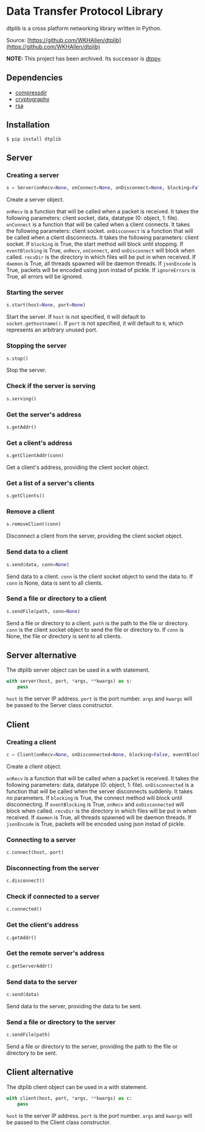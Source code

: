 # Data Transfer Protocol Library

dtplib is a cross platform networking library written in Python.

Source: [https://github.com/WKHAllen/dtplib](https://github.com/WKHAllen/dtplib)

**NOTE:** This project has been archived. Its successor is [dtppy](https://github.com/WKHAllen/dtppy).

## Dependencies

- [compressdir](https://github.com/WKHAllen/compressdir)
- [cryptography](https://github.com/pyca/cryptography)
- [rsa](https://github.com/sybrenstuvel/python-rsa/)

## Installation

```console
$ pip install dtplib
```

## Server

### Creating a server

```py
s = Server(onRecv=None, onConnect=None, onDisconnect=None, blocking=False, eventBlocking=False, recvDir=None, daemon=True, jsonEncode=False, ignoreErrors=False)
```

Create a server object.

`onRecv` is a function that will be called when a packet is received. It takes the following parameters: client socket, data, datatype (0: object, 1: file).
`onConnect` is a function that will be called when a client connects. It takes the following parameters: client socket.
`onDisconnect` is a function that will be called when a client disconnects. It takes the following parameters: client socket.
If `blocking` is True, the start method will block until stopping.
If `eventBlocking` is True, `onRecv`, `onConnect`, and `onDisconnect` will block when called.
`recvDir` is the directory in which files will be put in when received.
If `daemon` is True, all threads spawned will be daemon threads.
If `jsonEncode` is True, packets will be encoded using json instad of pickle.
If `ignoreErrors` is True, all errors will be ignored.

### Starting the server

```py
s.start(host=None, port=None)
```

Start the server. If `host` is not specified, it will default to `socket.gethostname()`. If `port` is not specified, it will default to `0`, which represents an arbitrary unused port.

### Stopping the server

```py
s.stop()
```

Stop the server.

### Check if the server is serving

```py
s.serving()
```

### Get the server's address

```py
s.getAddr()
```

### Get a client's address

```py
s.getClientAddr(conn)
```

Get a client's address, providing the client socket object.

### Get a list of a server's clients

```py
s.getClients()
```

### Remove a client

```py
s.removeClient(conn)
```

Disconnect a client from the server, providing the client socket object.

### Send data to a client

```py
s.send(data, conn=None)
```

Send data to a client. `conn` is the client socket object to send the data to. If `conn` is None, data is sent to all clients.

### Send a file or directory to a client

```py
s.sendFile(path, conn=None)
```

Send a file or directory to a client. `path` is the path to the file or directory. `conn` is the client socket object to send the file or directory to. If `conn` is None, the file or directory is sent to all clients.

## Server alternative

The dtplib server object can be used in a with statement.

```py
with server(host, port, *args, **kwargs) as s:
    pass
```

`host` is the server IP address. `port` is the port number. `args` and `kwargs` will be passed to the Server class constructor.

## Client

### Creating a client

```py
c = Client(onRecv=None, onDisconnected=None, blocking=False, eventBlocking=False, recvDir=None, daemon=True, jsonEncode=False)
```

Create a client object.

`onRecv` is a function that will be called when a packet is received. It takes the following parameters: data, datatype (0: object, 1: file).
`onDisconnected` is a function that will be called when the server disconnects suddenly. It takes no parameters.
If `blocking` is True, the connect method will block until disconnecting.
If `eventBlocking` is True, `onRecv` and `onDisconnected` will block when called.
`recvDir` is the directory in which files will be put in when received.
If `daemon` is True, all threads spawned will be daemon threads.
If `jsonEncode` is True, packets will be encoded using json instad of pickle.

### Connecting to a server

```py
c.connect(host, port)
```

### Disconnecting from the server

```py
c.disconnect()
```

### Check if connected to a server

```py
c.connected()
```

### Get the client's address

```py
c.getAddr()
```

### Get the remote server's address

```py
c.getServerAddr()
```

### Send data to the server

```py
c.send(data)
```

Send data to the server, providing the data to be sent.

### Send a file or directory to the server

```py
c.sendFile(path)
```

Send a file or directory to the server, providing the path to the file or directory to be sent.

## Client alternative

The dtplib client object can be used in a with statement.

```py
with client(host, port, *args, **kwargs) as c:
    pass
```

`host` is the server IP address. `port` is the port number. `args` and `kwargs` will be passed to the Client class constructor.
